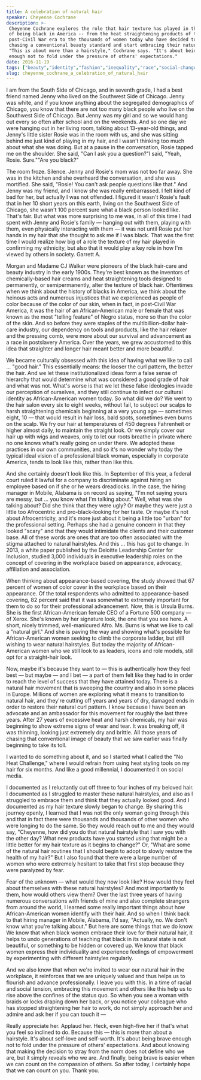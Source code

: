 ```yaml
---
title: A celebration of natural hair
speaker: Cheyenne Cochrane
description: >-
 Cheyenne Cochrane explores the role that hair texture has played in the history
 of being black in America -- from the heat straightening products of the
 post-Civil War era to the thousands of women today who have decided to stop
 chasing a conventional beauty standard and start embracing their natural hair.
 "This is about more than a hairstyle," Cochrane says. "It's about being brave
 enough not to fold under the pressure of others' expectations."
date: 2016-11-19
tags: ["beauty","identity","fashion","inequality","race","social-change","tedx","society","women"]
slug: cheyenne_cochrane_a_celebration_of_natural_hair
---
```


I am from the South Side of Chicago, and in seventh grade, I had a best friend named Jenny
who lived on the Southwest Side of Chicago. Jenny was white, and if you know anything
about the segregated demographics of Chicago, you know that there are not too many black
people who live on the Southwest Side of Chicago. But Jenny was my girl and so we would
hang out every so often after school and on the weekends. And so one day we were hanging
out in her living room, talking about 13-year-old things, and Jenny's little sister Rosie
was in the room with us, and she was sitting behind me just kind of playing in my hair,
and I wasn't thinking too much about what she was doing. But at a pause in the
conversation, Rosie tapped me on the shoulder. She said, "Can I ask you a question?"I
said, "Yeah, Rosie. Sure.""Are you black?"

The room froze. Silence. Jenny and Rosie's mom was not too far away. She was in the
kitchen and she overheard the conversation, and she was mortified. She said, "Rosie! You
can't ask people questions like that." And Jenny was my friend, and I know she was really
embarrassed. I felt kind of bad for her, but actually I was not offended. I figured it
wasn't Rosie's fault that in her 10 short years on this earth, living on the Southwest
Side of Chicago, she wasn't 100 percent sure what a black person looked like. That's fair.
But what was more surprising to me was, in all of this time I had spent with Jenny and
Rosie's family — hanging out with them, playing with them, even physically interacting
with them — it was not until Rosie put her hands in my hair that she thought to ask me if
I was black. That was the first time I would realize how big of a role the texture of my
hair played in confirming my ethnicity, but also that it would play a key role in how I'm
viewed by others in society. Garrett A.

Morgan and Madame CJ Walker were pioneers of the black hair-care and beauty industry in
the early 1900s. They're best known as the inventors of chemically-based hair creams and
heat straightening tools designed to permanently, or semipermanently, alter the texture of
black hair. Oftentimes when we think about the history of blacks in America, we think
about the heinous acts and numerous injustices that we experienced as people of color
because of the color of our skin, when in fact, in post-Civil War America, it was the hair
of an African-American male or female that was known as the most "telling feature" of
Negro status, more so than the color of the skin. And so before they were staples of the
multibillion-dollar hair-care industry, our dependency on tools and products, like the
hair relaxer and the pressing comb, were more about our survival and advancement as a race
in postslavery America. Over the years, we grew accustomed to this idea that straighter and
longer hair meant better and more beautiful.

We became culturally obsessed with this idea of having what we like to call ... "good
hair." This essentially means: the looser the curl pattern, the better the hair. And we
let these institutionalized ideas form a false sense of hierarchy that would determine
what was considered a good grade of hair and what was not. What's worse is that we let
these false ideologies invade our perception of ourselves, and they still continue to
infect our cultural identity as African-American women today. So what did we do? We went to
the hair salon every six to eight weeks, without fail, to subject our scalps to harsh
straightening chemicals beginning at a very young age — sometimes eight, 10 — that would
result in hair loss, bald spots, sometimes even burns on the scalp. We fry our hair at
temperatures of 450 degrees Fahrenheit or higher almost daily, to maintain the straight
look. Or we simply cover our hair up with wigs and weaves, only to let our roots breathe
in private where no one knows what's really going on under there. We adopted these
practices in our own communities, and so it's no wonder why today the typical ideal vision
of a professional black woman, especially in corporate America, tends to look like this,
rather than like this.

And she certainly doesn't look like this. In September of this year, a federal court ruled
it lawful for a company to discriminate against hiring an employee based on if she or he
wears dreadlocks. In the case, the hiring manager in Mobile, Alabama is on record as
saying, "I'm not saying yours are messy, but ... you know what I'm talking about." Well,
what was she talking about? Did she think that they were ugly? Or maybe they were just a
little too Afrocentric and pro-black-looking for her taste. Or maybe it's not about
Afrocentricity, and it's more just about it being a little too "urban" for the
professional setting. Perhaps she had a genuine concern in that they looked "scary" and
that they would intimidate the clients and their customer base. All of these words are
ones that are too often associated with the stigma attached to natural hairstyles. And
this ... this has got to change. In 2013, a white paper published by the Deloitte
Leadership Center for Inclusion, studied 3,000 individuals in executive leadership roles
on the concept of covering in the workplace based on appearance, advocacy, affiliation and
association.

When thinking about appearance-based covering, the study showed that 67 percent of women
of color cover in the workplace based on their appearance. Of the total respondents who
admitted to appearance-based covering, 82 percent said that it was somewhat to extremely
important for them to do so for their professional advancement. Now, this is Ursula Burns.
She is the first African-American female CEO of a Fortune 500 company — of Xerox. She's
known by her signature look, the one that you see here. A short, nicely trimmed,
well-manicured Afro. Ms. Burns is what we like to call a "natural girl." And she is paving
the way and showing what's possible for African-American women seeking to climb the
corporate ladder, but still wishing to wear natural hairstyles. But today the majority of
African-American women who we still look to as leaders, icons and role models, still opt
for a straight-hair look.

Now, maybe it's because they want to — this is authentically how they feel best — but
maybe — and I bet — a part of them felt like they had to in order to reach the level of
success that they have attained today. There is a natural hair movement that is sweeping
the country and also in some places in Europe. Millions of women are exploring what it
means to transition to natural hair, and they're cutting off years and years of dry,
damaged ends in order to restore their natural curl pattern. I know because I have been an
advocate and an ambassador for this movement for roughly the last three years. After 27
years of excessive heat and harsh chemicals, my hair was beginning to show extreme signs
of wear and tear. It was breaking off, it was thinning, looking just extremely dry and
brittle. All those years of chasing that conventional image of beauty that we saw earlier
was finally beginning to take its toll.

I wanted to do something about it, and so I started what I called the "No Heat Challenge,"
where I would refrain from using heat styling tools on my hair for six months. And like a
good millennial, I documented it on social media.

I documented as I reluctantly cut off three to four inches of my beloved hair. I
documented as I struggled to master these natural hairstyles, and also as I struggled to
embrace them and think that they actually looked good. And I documented as my hair texture
slowly began to change. By sharing this journey openly, I learned that I was not the only
woman going through this and that in fact there were thousands and thousands of other
women who were longing to do the same. So they would reach out to me and they would say,
"Cheyenne, how did you do that natural hairstyle that I saw you with the other day? What
new products have you started using that might be a little better for my hair texture as
it begins to change?" Or, "What are some of the natural hair routines that I should begin
to adopt to slowly restore the health of my hair?" But I also found that there were a
large number of women who were extremely hesitant to take that first step because they
were paralyzed by fear.

Fear of the unknown — what would they now look like? How would they feel about themselves
with these natural hairstyles? And most importantly to them, how would others view
them? Over the last three years of having numerous conversations with friends of mine and
also complete strangers from around the world, I learned some really important things
about how African-American women identify with their hair. And so when I think back to
that hiring manager in Mobile, Alabama, I'd say, "Actually, no. We don't know what you're
talking about." But here are some things that we do know. We know that when black women
embrace their love for their natural hair, it helps to undo generations of teaching that
black in its natural state is not beautiful, or something to be hidden or covered up. We
know that black women express their individuality and experience feelings of empowerment
by experimenting with different hairstyles regularly.

And we also know that when we're invited to wear our natural hair in the workplace, it
reinforces that we are uniquely valued and thus helps us to flourish and advance
professionally. I leave you with this. In a time of racial and social tension, embracing
this movement and others like this help us to rise above the confines of the status quo.
So when you see a woman with braids or locks draping down her back, or you notice your
colleague who has stopped straightening her hair to work, do not simply approach her and
admire and ask her if you can touch it —

Really appreciate her. Applaud her. Heck, even high-five her if that's what you feel so
inclined to do. Because this — this is more than about a hairstyle. It's about self-love
and self-worth. It's about being brave enough not to fold under the pressure of others'
expectations. And about knowing that making the decision to stray from the norm does not
define who we are, but it simply reveals who we are. And finally, being brave is easier
when we can count on the compassion of others. So after today, I certainly hope that we
can count on you. Thank you.

<!--
ad_duration=3.33
comment_count=42
event="TEDxBeaconStreet"
external_start_time=0
intro_duration=11.82
is_subtitle_required="False"
is_talk_featured="True"
language="en"
language_swap="False"
native_language="en"
number_of_related_talks=6
number_of_speakers=1
number_of_subtitled_videos=20
number_of_tags=9
number_of_talk_download_languages=20
number_of_talk_more_resources=0
number_of_talk_recommendations=0
number_of_talks_take_actions=0
post_ad_duration=0.83
published_timestamp="2017-06-22 15:03:27"
recording_date="2016-11-19"
speaker_description="Storyteller"
speaker_is_published=1
speaker_name="Cheyenne Cochrane"
talk_name="A celebration of natural hair"
talks_tags=["beauty","identity","fashion","inequality","race","social-change","tedx","society","women"]
url_audio="https://download.ted.com/talks/CheyenneCochrane_2016X.mp3?apikey=acme-roadrunner"
url_photo_speaker="https://pe.tedcdn.com/images/ted/43270ccf15b804d0c4c677ade4f23b9303a11792_254x191.jpg"
url_photo_talk="https://s3.amazonaws.com/talkstar-photos/uploads/54504901-4619-425c-8122-4909cc2313c3/CheyenneCochrane_2016X-embed.jpg"
url_webpage="https://www.ted.com/talks/cheyenne_cochrane_a_celebration_of_natural_hair"
video_type_name="TEDx Talk"
-->